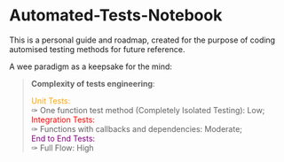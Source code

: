 # Automated-Tests-Notebook
This is a personal guide and roadmap, created for the purpose of coding automised testing methods for future reference. 


A wee paradigm as a keepsake for the mind: 

> **Complexity of tests engineering**:  
>
><span style="color: orange"> Unit Tests:  </span><br>
>✑ One function test method (Completely Isolated Testing): Low;<br>
><span style="color: red"> Integration Tests: </span><br>
>✑ Functions with callbacks and dependencies: Moderate;<br>
><span style="color: purple"> End to End Tests: </span><br>
>✑ Full Flow: High


